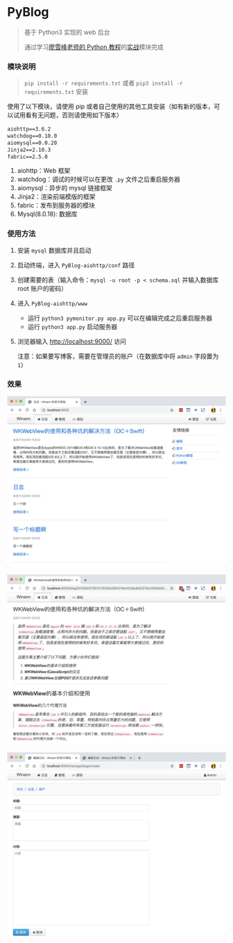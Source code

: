 # PyBlog
> 基于 Python3 实现的 web 后台
>
> 通过学习[廖雪峰老师的 Python 教程](https://www.liaoxuefeng.com/wiki/1016959663602400)的[实战](https://www.liaoxuefeng.com/wiki/1016959663602400/1018138095494592)模块完成

### 模块说明

> `pip install -r requirements.txt` 或者 `pip3 install -r requirements.txt` 安装

使用了以下模块，请使用 pip 或者自己使用的其他工具安装（如有新的版本，可以试用看有无问题，否则请使用如下版本）

```
aiohttp==3.6.2
watchdog==0.10.0
aiomysql==0.0.20
Jinja2==2.10.3
fabric==2.5.0
```

1. aiohttp：Web 框架
2. watchdog：调试的时候可以在更改 `.py` 文件之后重启服务器
3. aiomysql：异步的 mysql 链接框架
4. Jinja2：渲染前端模版的框架
5. fabric：发布到服务器的模块
6. Mysql(8.0.18): 数据库

### 使用方法

1. 安装 `mysql` 数据库并且启动

2. 启动终端，进入 `PyBlog-aiohttp/conf` 路径

3. 创建需要的表（输入命令：`mysql -u root -p < schema.sql` 并输入数据库 root 账户的密码）

4. 进入 `PyBlog-aiohttp/www` 

   * 运行 `python3 pymonitor.py app.py` 可以在编辑完成之后重启服务器
   * 运行 `python3 app.py` 启动服务器

5. 浏览器输入 [http://localhost:9000/](http://localhost:9000/) 访问

   注意：如果要写博客，需要在管理员的账户（在数据库中将 `admin` 字段置为 `1`）

### 效果

![Home](./res/home.png)

![Article](./res/article.png)

![Create](./res/create.png)